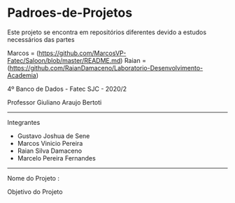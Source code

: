 # Padroes-de-Projetos 

Este projeto se encontra em repositórios diferentes devido a estudos necessários das partes

Marcos = (https://github.com/MarcosVP-Fatec/Saloon/blob/master/README.md)
Raian = (https://github.com/RaianDamaceno/Laboratorio-Desenvolvimento-Academia)

4º Banco de Dados - Fatec SJC - 2020/2

Professor Giuliano Araujo Bertoti

---------------------------------------------------------------
Integrantes
- Gustavo Joshua de Sene
- Marcos Vinicio Pereira
- Raian Silva Damaceno
- Marcelo Pereira Fernandes

---------------------------------------------------------------
Nome do Projeto : 

Objetivo do Projeto
